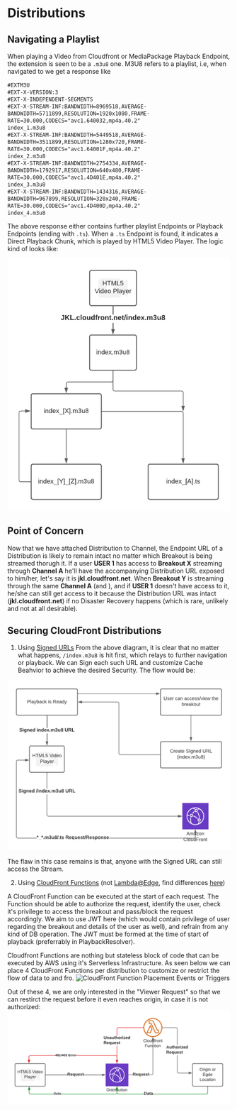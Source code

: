 # Distributions

## Navigating a Playlist

When playing a Video from Cloudfront or MediaPackage Playback Endpoint, the extension is seen to be a `.m3u8` one. M3U8 refers to a playlist, i.e, when navigated to we get a response like

```
#EXTM3U
#EXT-X-VERSION:3
#EXT-X-INDEPENDENT-SEGMENTS
#EXT-X-STREAM-INF:BANDWIDTH=8969518,AVERAGE-BANDWIDTH=5711899,RESOLUTION=1920x1080,FRAME-RATE=30.000,CODECS="avc1.640032,mp4a.40.2"
index_1.m3u8
#EXT-X-STREAM-INF:BANDWIDTH=5449518,AVERAGE-BANDWIDTH=3511899,RESOLUTION=1280x720,FRAME-RATE=30.000,CODECS="avc1.64001F,mp4a.40.2"
index_2.m3u8
#EXT-X-STREAM-INF:BANDWIDTH=2754334,AVERAGE-BANDWIDTH=1792917,RESOLUTION=640x480,FRAME-RATE=30.000,CODECS="avc1.4D401E,mp4a.40.2"
index_3.m3u8
#EXT-X-STREAM-INF:BANDWIDTH=1434316,AVERAGE-BANDWIDTH=967899,RESOLUTION=320x240,FRAME-RATE=30.000,CODECS="avc1.4D400D,mp4a.40.2"
index_4.m3u8
```
The above response either contains further playlist Endpoints or Playback Endpoints (ending with `.ts`). When a `.ts` Endpoint is found, it indicates a Direct Playback Chunk, which is played by HTML5 Video Player. The logic kind of looks like:

![Video Playback Flow](./images/video-playback-navigation.png)

## Point of Concern

Now that we have attached Distribution to Channel, the Endpoint URL of a Distribution is likely to remain intact no matter which Breakout is being streamed thorugh it. If a user **USER 1** has access to **Breakout X** streaming through **Channel A** he'll have the accompanying Distribution URL exposed to him/her, let's say it is **jkl.cloudfront.net**. When **Breakout Y** is streaming through the same **Channel A** (and ), and if **USER 1** doesn't have access to it, he/she can still get access to it because the Distribution URL was intact (**jkl.cloudfront.net**) if no Disaster Recovery happens (which is rare, unlikely and not at all desirable).

## Securing CloudFront Distributions

1. Using [Signed URLs](https://docs.aws.amazon.com/AmazonCloudFront/latest/DeveloperGuide/private-content-signed-urls.html)
From the above diagram, it is clear that no matter what happens, `/index.m3u8` is hit first, which relays to further navigation or playback. We can Sign each such URL and customize Cache Beahvior to achieve the desired Security. The flow would be:

![Signed URL Flow](./images/signed-url-flow.png)

The flaw in this case remains is that, anyone with the Signed URL can still access the Stream.

2. Using [CloudFront Functions](https://aws.amazon.com/blogs/aws/introducing-cloudfront-functions-run-your-code-at-the-edge-with-low-latency-at-any-scale/) (not [Lambda@Edge](https://aws.amazon.com/lambda/edge/), find differences [here](https://www.sentiatechblog.com/cloudfront-functions-and-lambda-edge-compared))

A CloudFront Function can be executed at the start of each request. The Function should be able to authorize the request, identify the user, check it's privilege to access the breakout and pass/block the request accordingly. We aim to use JWT here (which would contain privilege of user regarding the breakout and details of the user as well), and refrain from any kind of DB operation. The JWT must be formed at the time of start of playback (preferrably in PlaybackResolver).

Cloudfront Functions are nothing but stateless block of code that can be executed by AWS using it's Serverless Infrastructure. As seen below we can place 4 CloudFront Functions per distribution to customize or restrict the flow of data to and fro.
![CloudFront Function Placement Events or Triggers](https://miro.medium.com/max/1180/1*gl_lWwQj2LUBIV_r-rZyig.png)

Out of these 4, we are only interested in the "Viewer Request" so that we can restirct the request before it even reaches origin, in case it is not authorized:
![Cloufront Function Flow](./images/cloudfront-function-flow.png)
